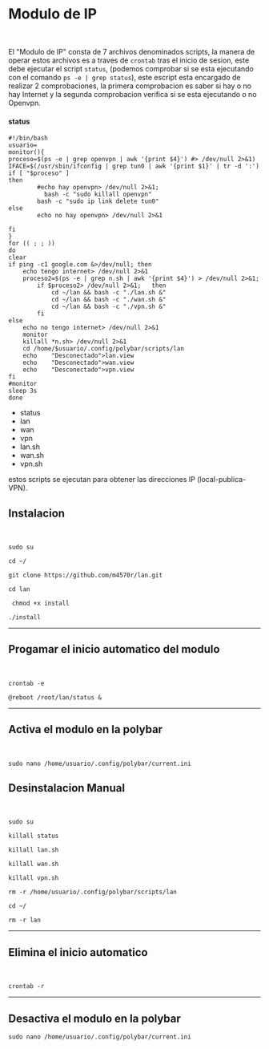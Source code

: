 <h1>Modulo de IP</h1><br>
<p>
El "Modulo de IP" consta de 7 archivos denominados scripts, la manera de operar estos archivos es a traves de <code>crontab</code> tras el inicio de sesion, este debe ejecutar el script <code>status</code>, (podemos comprobar si se esta ejecutando con el comando <code>ps -e | grep status</code>), este escript esta encargado de realizar 2 comprobaciones, la primera comprobacion es saber si hay o no hay Internet y la segunda comprobacion verifica si se esta ejecutando o no  Openvpn.
<h4>status</h4>
	
```
#!/bin/bash
usuario=
monitor(){
proceso=$(ps -e | grep openvpn | awk '{print $4}') #> /dev/null 2>&1)
IFACE=$(/usr/sbin/ifconfig | grep tun0 | awk '{print $1}' | tr -d ':')
if [ "$proceso" ]
then
      	#echo hay openvpn> /dev/null 2>&1;
	      bash -c "sudo killall openvpn"
        bash -c "sudo ip link delete tun0"
else
   	    echo no hay openvpn> /dev/null 2>&1
	
fi
}
for (( ; ; ))
do
clear
if ping -c1 google.com &>/dev/null; then
	echo tengo internet> /dev/null 2>&1	
	proceso2=$(ps -e | grep n.sh | awk '{print $4}') > /dev/null 2>&1;
		if $proceso2> /dev/null 2>&1;	then
			cd ~/lan && bash -c "./lan.sh &"
			cd ~/lan && bash -c "./wan.sh &"
			cd ~/lan && bash -c "./vpn.sh &"
		fi	
else 
	echo no tengo internet> /dev/null 2>&1
	monitor
	killall *n.sh> /dev/null 2>&1
	cd /home/$usuario/.config/polybar/scripts/lan
	echo	"Desconectado">lan.view
	echo	"Desconectado">wan.view
	echo	"Desconectado">vpn.view
fi
#monitor
sleep 3s
done

```
	
  <ul>
  <li>status</li>
  <li>lan</li>
  <li>wan</li>
  <li>vpn</li>
  <li>lan.sh</li>
  <li>wan.sh</li>
  <li>vpn.sh</li>
  </ul>
  estos scripts se ejecutan para obtener las direcciones IP (local-publica-VPN).
</p>
<h2>Instalacion</h2><br>

```
sudo su
```

```
cd ~/
```

```
git clone https://github.com/m4570r/lan.git
```

```
cd lan 
```


```
 chmod +x install 
```


```
./install
```



<hr>
<h2>Progamar el inicio automatico del modulo</h2><br>


```
crontab -e
```

```
@reboot /root/lan/status & 

```

<hr>
<h2>Activa el modulo en la polybar</h2><br>

```
sudo nano /home/usuario/.config/polybar/current.ini
```

<h2>Desinstalacion Manual</h2><br>

```
sudo su
```

```
killall status
```

```
killall lan.sh
```

```
killall wan.sh
```

```
killall vpn.sh
```

```
rm -r /home/usuario/.config/polybar/scripts/lan
```

```
cd ~/
```

```
rm -r lan
```

<hr>
<h2>Elimina el inicio automatico</h2><br>

```
crontab -r
```
<hr>

<h2>Desactiva el modulo en la polybar</h2>

```
sudo nano /home/usuario/.config/polybar/current.ini
```
